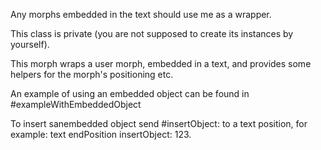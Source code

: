 Any morphs embedded in the text should use me as a wrapper.

This class is private (you are not supposed to create 
its instances by yourself).

This morph wraps a user morph, embedded in a text,
and provides some helpers for the morph's positioning etc.

An example of using an embedded object can be found in #exampleWithEmbeddedObject

To insert sanembedded object send #insertObject: 
to a text position, for example:
text endPosition insertObject: 123.